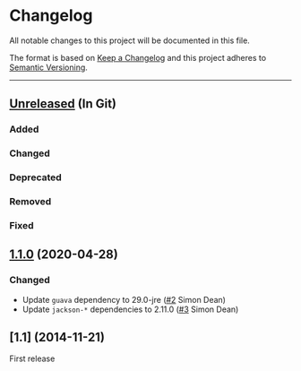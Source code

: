 # Changelog
All notable changes to this project will be documented in this file.

The format is based on [Keep a Changelog](http://keepachangelog.com/)
and this project adheres to [Semantic Versioning](http://semver.org/).

----
## [Unreleased] (In Git)

### Added

### Changed

### Deprecated

### Removed

### Fixed

## [1.1.0] (2020-04-28)
  
### Changed
 * Update `guava` dependency to 29.0-jre ([#2](https://github.com/simondean/partial-response/pull/2) Simon Dean)
 * Update `jackson-*` dependencies to 2.11.0 ([#3](https://github.com/simondean/partial-response/pull/3) Simon Dean)

## [1.1] (2014-11-21)

First release

<!-- Releases -->
[Unreleased]: https://github.com/simondean/partial-response/compare/v1.1.0...master
[1.1.0]:  https://github.com/simondean/partial-response/compare/v1.0...v1.1.0
